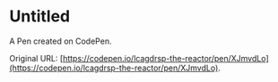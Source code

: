 # Untitled

A Pen created on CodePen.

Original URL: [https://codepen.io/lcagdrsp-the-reactor/pen/XJmvdLo](https://codepen.io/lcagdrsp-the-reactor/pen/XJmvdLo).


